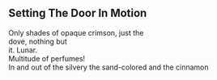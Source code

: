 Setting The Door In Motion
--------------------------
Only shades of opaque crimson, just the  
dove, nothing but  
it. Lunar.  
Multitude of perfumes!  
In and out of the silvery the sand-colored and the cinnamon  
